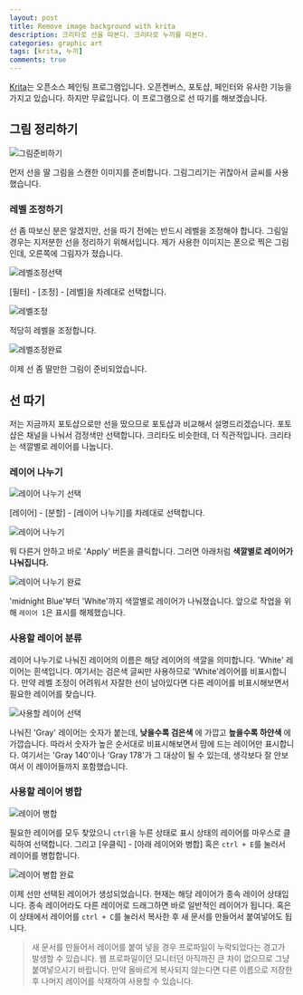```yaml
---
layout: post
title: Remove image background with krita
description: 크리타로 선을 따본다. 크리타로 누끼를 따본다.
categories: graphic art
tags: [krita, 누끼]
comments: true
---
```


[Krita](https://krita.org)는 오픈소스 페인팅 프로그램입니다.
오픈켄버스, 포토샵, 페인터와 유사한 기능을 가지고 있습니다.
하지만 무료입니다.
이 프로그램으로 선 따기를 해보겠습니다.

## 그림 정리하기

![그림준비하기](170531/01.JPG)

먼저 선을 딸 그림을 스캔한 이미지를 준비합니다.
그림그리기는 귀찮아서 글씨를 사용했습니다.

### 레벨 조정하기

선 좀 따보신 분은 알겠지만, 선을 따기 전에는 반드시 레벨을 조정해야 합니다.
그림일 경우는 지저분한 선을 정리하기 위해서입니다.
제가 사용한 이미지는 폰으로 찍은 그림인데, 오른쪽에 그림자가 졌습니다.

![레벨조정선택](170531/02.jpg)

[필터] - [조정] - [레벨]을 차례대로 선택합니다.

![레벨조정](170531/03.JPG)

적당히 레벨을 조정합니다.

![레벨조정완료](170531/04.JPG)

이제 선 좀 딸만한 그림이 준비되었습니다.

## 선 따기

저는 지금까지 포토샵으로만 선을 땄으므로 포토샵과 비교해서 설명드리겠습니다.
포토샵은 채널을 나눠서 검정색만 선택합니다.
크리타도 비슷한데, 더 직관적입니다.
크리타는 색깔별로 레이어를 나눕니다.

### 레이어 나누기

![레이어 나누기 선택](170531/05.jpg)

[레이어] - [분할] - [레이어 나누기]를 차례대로 선택합니다.

![레이어 나누기](170531/06.JPG)

뭐 다른거 안하고 바로 'Apply' 버튼을 클릭합니다.
그러면 아래처럼 **색깔별로 레이어가 나눠집니다.**

![레이어 나누기 완료](170531/07.JPG)

'midnight Blue'부터 'White'까지 색깔별로 레이어가 나눠졌습니다.
앞으로 작업을 위해 `레이어 1`은 표시를 해제했습니다.

### 사용할 레이어 분류

레이어 나누기로 나눠진 레이어의 이름은 해당 레이어의 색깔을 의미합니다.
'White' 레이어는 흰색입니다.
여기서는 검은색 글씨만 사용하므로 'White'레이어를 비표시합니다.
만약 레벨 조정이 어려워서 자잘한 선이 남아있다면 다른 레이어를 비표시해보면서 필요한 레이어를 찾습니다.

![사용할 레이어 선택](170531/08.JPG)

나눠진 'Gray' 레이어는 숫자가 붙는데, **낮을수록 검은색** 에 가깝고 **높을수록 하얀색** 에 가깝습니다.
따라서 숫자가 높은 순서대로 비표시해보면서 맘에 드는 레이어만 표시합니다.
여기서는 'Gray 140'이나 'Gray 178'가 그 대상이 될 수 있는데, 생각보다 잘 안보여서 이 레이어들까지 포함했습니다.

### 사용할 레이어 병합

![레이어 병합](170531/09.jpg)

필요한 레이어를 모두 찾았으니 `ctrl`을 누른 상태로 표시 상태의 레이어를 마우스로 클릭하여 선택합니다.
그리고 [우클릭] - [아래 레이어와 병합] 혹은 `ctrl + E`를 눌러서 레이어를 병합합니다.

![레이어 병합 완료](170531/10.JPG)

이제 선만 선택된 레이어가 생성되었습니다.
현재는 해당 레이어가 종속 레이어 상태입니다.
종속 레이어라도 다른 레이어로 드래그하면 바로 일반적인 레이어가 됩니다.
혹은 이 상태에서 레이어를 `ctrl + C`를 눌러서 복사한 후 새 문서를 만들어서 붙여넣어도 됩니다.

> 새 문서를 만들어서 레이어를 붙여 넣을 경우 프로파일이 누락되었다는 경고가 발생할 수 있습니다.
웹 프로파일이던 모니터던 아직까진 큰 차이 없으므로 그냥 붙여넣으시기 바랍니다.
만약 올바르게 복사되지 않는다면 다른 이름으로 저장한 후 나머지 레이어를 삭재하여 사용할 수 있습니다.
